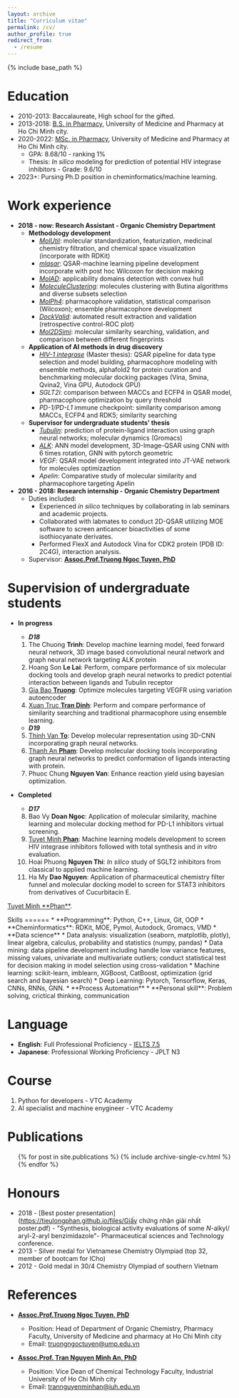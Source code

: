 ```yaml
---
layout: archive
title: "Curriculum vitae"
permalink: /cv/
author_profile: true
redirect_from:
  - /resume
---
```


{% include base_path %}

Education
======
* 2010-2013: Baccalaureate, High school for the gifted.
* 2013-2018: [B.S. in Pharmacy](https://tieulongphan.github.io/files/Bachelor_s%20Degree.pdf), University of Medicine and Pharmacy at Ho Chi Minh city.
* 2020-2022: [MSc. in Pharmacy](https://tieulongphan.github.io/files/Master%20Degree.pdf),  University of Medicine and Pharmacy at Ho Chi Minh city.
  * GPA: 8.68/10 - ranking 1%
  * Thesis: *In silico* modeling for prediction of potential HIV integrase inhibitors - Grade: 9.6/10
* 2023+: Pursing Ph.D position in cheminformatics/machine learning.

Work experience
======
* **2018 - now: Research Assistant - Organic Chemistry Department**
  * **Methodology development**
    * [*MolUtil*](https://tieulongphan.github.io/portfolio/2023-05-01-MolUtil/): molecular standardization, featurization, medicinal chemistry filtration, and chemical space visualization (incorporate with RDKit)
    * [*mlqsar*](https://tieulongphan.github.io/portfolio/2023-05-07-mlqsar/): QSAR-machine learning pipeline development incorporate with post hoc Wilcoxon for decision making
    * [*MolAD*](https://tieulongphan.github.io/portfolio/2023-05-05-MolAD/): applicability domains detection with convex hull 
    * [*MoleculeClustering*](https://tieulongphan.github.io/portfolio/2023-05-03-MolCluster/): molecules clustering with Butina algorithms and diverse subsets selection
    * [*MolPh4*](https://tieulongphan.github.io/portfolio/2023-05-04-Molph4/): pharmacophore validation, statistical comparison (Wilcoxon); ensemble pharmacophore development
    * [*DockValid*](https://tieulongphan.github.io/portfolio/2023-05-06-DockValid): automated result extraction and validation (retrospective control-ROC plot)
    * [*Mol2DSimi*](https://tieulongphan.github.io/portfolio/2023-05-02-Mol2DSimi/): molecular similarity searching, validation, and comparison between different fingerprints
  * **Application of AI methods in drug discovery**
    * [*HIV-1 integrase*](https://tieulongphan.github.io/project/2022-11-1-thesis/) (Master thesis): QSAR pipeline for data type selection and model building, pharmacophore modeling with ensemble methods, alphafold2 for protein curation and benchmarking molecular docking packages (Vina, Smina, Qvina2, Vina GPU, Autodock GPU)
    * *SGLT2i*: comparison between MACCs and ECFP4 in QSAR model, pharmacophore optimization by query threshold 
    * *PD-1/PD-L1* immune checkpoint: similarity comparison among MACCs, ECFP4 and RDK5; similarity searching 
  * **Supervisor for undergraduate students' thesis**
    * [*Tubulin*](https://tieulongphan.github.io/project/2023-04-30-Tubulin-docking-compare/): prediction of protein-ligand interaction using graph neural networks; molecular dynamics (Gromacs)
    * [*ALK*](https://tieulongphan.github.io/project/2023-05-01-ALK-GNN/): ANN model development, 3D-Image-QSAR using CNN with  6 times rotation, GNN with pytorch geometric
    * *VEGF*: QSAR model development integrated into JT-VAE network for molecules optimizaztion
    * *Apelin*: Comparative study of molecular similarity and pharmacophore targeting Apelin  
* **2016 - 2018: Research internship - Organic Chemistry Department**
  * Duties included:
    *  Experienced *in silico* techniques by collaborating in lab seminars and academic projects.
    *  Collaborated with labmates to conduct 2D-QSAR utilizing MOE software to screen anticancer bioactivities of some isothiocyanate derivates.
    *  Performed FlexX and Autodock Vina for CDK2 protein (PDB ID: 2C4G), interaction analysis.
  * Supervisor: [**Assoc.Prof.Truong Ngoc Tuyen, PhD**](http://uphcm.edu.vn/emplinfo.aspx?EmplCode=truongngoctuyen)

 
Supervision of undergraduate students
======
* **In progress**
  * ***D18***
   1. The Chuong **Trinh**: Develop machine learning model, feed forward neural network, 3D image based convolutional neural network and graph neural network targeting ALK protein
   2. Hoang Son **Le Lai**: Perform, compare performance of six molecular docking tools and develop graph neural networks to predict potential interaction between ligands and Tubulin receptor
   3. [Gia Bao **Truong**](https://github.com/buchijw): Optimize molecules targeting VEGFR using variation autoencoder
   4. [Xuan Truc **Tran Dinh**](https://github.com/XuanTruc810): Perform and compare performance of similarity searching and traditional pharmacophore using ensemble learning.
  * ***D19***
   5. [Thinh Van **To**](https://github.com/ThinhUMP): Develop molecular representation using 3D-CNN incorporating graph neural networks.
   6. [Thanh An **Pham**](https://github.com/anpham2209): Develop molecular docking tools incorporating graph neural networks to predict conformation of ligands interacting with protein.
   7. Phuoc Chung **Nguyen Van**: Enhance reaction yield using bayesian optimization.
  
* **Completed**
  * ***D17***
   8. Bao Vy **Doan Ngoc**: Application of molecular similarity, machine learning and molecular docking method for PD-L1 inhibitors virtual screening.
   9. [Tuyet Minh **Phan**](https://www.linkedin.com/in/tuyet-minh-phan-19141424a/): Machine learning models development to screen HIV integrase inhibitors followed with total synthesis and *in vitro* evaluation.
   10. Hoai Phuong **Nguyen Thi**: *In silico* study of SGLT2 inhibitors from classical to applied machine learning.
   11. Ha My **Dao Nguyen**: Application of pharmaceutical chemistry filter funnel and molecular docking model to screen for STAT3 inhibitors from derivatives of Cucurbitacin E.

<p><a href="https://www.linkedin.com/in/tuyet-minh-phan-19141424a/" target="_blank">Tuyet Minh **Phan**</a>.</p>
Skills
======
* **Programming**: Python, C++, Linux, Git, OOP
* **Cheminformatics**: RDKit, MOE, Pymol, Autodock, Gromacs, VMD
* **Data science**
  * Data analysis: visualization (seaborn, matplotlib, plotly), linear algebra, calculus, probability and statistics (numpy, pandas)
  * Data mining: data pipeline development including handle low variance features, missing values, univariate and multivariate outliers; conduct statistical test for decision making in model selection using cross-validation
  * Machine learning: scikit-learn, imblearn, XGBoost, CatBoost, optimization (grid search and bayesian search)
  * Deep Learning: Pytorch, Tensorflow, Keras, CNNs, RNNs, GNN.
* **Process Automation**
* **Personal skill**: Problem solving, crictical thinking, communication

Language
======
* **English**: Full Professional Proficiency - [IELTS 7.5](https://drive.google.com/file/d/1d2aqC8APbJ23sUbGRZcFqbQITQIocAvm/view?usp=share_link)
* **Japanese**: Professional Working Proficiency - JPLT N3

Course
======
1. Python for developers - VTC Academy
2. AI specialist and machine enygineer - VTC Academy

Publications
======
  <ul>{% for post in site.publications %}
    {% include archive-single-cv.html %}
  {% endfor %}</ul>
  
Honours
======
* 2018 - [Best poster presentation](https://tieulongphan.github.io/files/Giấy chứng nhận giải nhất poster.pdf) - "Synthesis, biological activity evaluations of some *N*-alkyl/ aryl-2-aryl benzimidazole"- Pharmaceutical sciences and Technology conference.  
* 2013 - Silver medal for Vietnamese Chemistry Olympiad (top 32, member of bootcam for ICho)
* 2012 - Gold medal in 30/4 Chemistry Olympiad of southern Vietnam


References
======
* [**Assoc.Prof.Truong Ngoc Tuyen, PhD**](http://uphcm.edu.vn/emplinfo.aspx?EmplCode=truongngoctuyen)
  * Position: Head of Department of Organic Chemistry, Pharmacy Faculty, University of Medicine and pharmacy at Ho Chi Minh city
  * Email: [truongngoctuyen@ump.edu.vn](mailto:truongngoctuyen@ump.edu.vn)
  

* [**Assoc.Prof. Tran Nguyen Minh An, PhD**](https://scholar.google.com.vn/citations?user=SK8sqMsAAAAJ&hl=vi)
  * Position: Vice Dean of Chemical Technology Faculty, Industrial University of Ho Chi Minh city
  * Email: [trannguyenminhan@iuh.edu.vn](mailto:trannguyenminhan@iuh.edu.vn)
  




